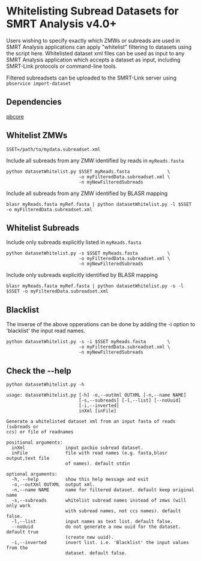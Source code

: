 # Whitelisting Subread Datasets for SMRT Analysis v4.0+
Users wishing to specify exactly which ZMWs or subreads are used in SMRT Analysis applications can apply "whitelist" filtering to datasets using the script here.  Whitelisted dataset xml files can be used as input to any SMRT Analysis application which accepts a dataset as input, including SMRT-Link protocols or command-line tools.

Filtered subreadsets can be uploaded to the SMRT-Link server using `pbservice import-dataset` 

## Dependencies
[pbcore](https://github.com/PacificBiosciences/pbcore)

## Whitelist ZMWs

    SSET=/path/to/mydata.subreadset.xml

Include all subreads from any ZMW identified by reads in `myReads.fasta`

    python datasetWhitelist.py $SSET myReads.fasta              \
                               -o myFilteredData.subreadset.xml \
                               -n myNewFilteredSubreads
    
Include all subreads from any ZMW identified by BLASR mapping

    blasr myReads.fasta myRef.fasta | python datasetWhitelist.py -l $SSET -o myFilteredData.subreadset.xml 

## Whitelist Subreads
Include only subreads explicitly listed in `myReads.fasta`

    python datasetWhitelist.py -s $SSET myReads.fasta           \
                               -o myFilteredData.subreadset.xml \
                               -n myNewFilteredSubreads

Include only subreads explicitly identified by BLASR mapping

    blasr myReads.fasta myRef.fasta | python datasetWhitelist.py -s -l $SSET -o myFilteredData.subreadset.xml

## Blacklist
The inverse of the above opperations can be done by adding the -i option to 'blacklist' the input read names. 

    python datasetWhitelist.py -s -i $SSET myReads.fasta        \
                               -o myFilteredData.subreadset.xml \
                               -n myNewFilteredSubreads

## Check the --help

    python datasetWhitelist.py -h

    usage: datasetWhitelist.py [-h] -o,--outXml OUTXML [-n,--name NAME]
                               [-s,--subreads] [-l,--list] [--noUuid]
                               [-i,--inverted]
                               inXml [inFile]
    
    Generate a whitelisted dataset xml from an input fasta of reads (subreads or
    ccs) or file of readnames
    
    positional arguments:
      inXml               input pacbio subread dataset.
      inFile              file with read names (e.g. fasta,blasr output,text file
                          of names). default stdin
    
    optional arguments:
      -h, --help          show this help message and exit
      -o,--outXml OUTXML  output xml.
      -n,--name NAME      name for filtered dataset. default keep original name
      -s,--subreads       whitelist subread names instead of zmws (will only work
                          with subread names, not ccs names). default false.
      -l,--list           input names as text list. default false.
      --noUuid            do not generate a new uuid for the dataset. default true
                          (create new uuid).
      -i,--inverted       invert list. i.e. 'Blacklist' the input values from the
                          dataset. default false.
